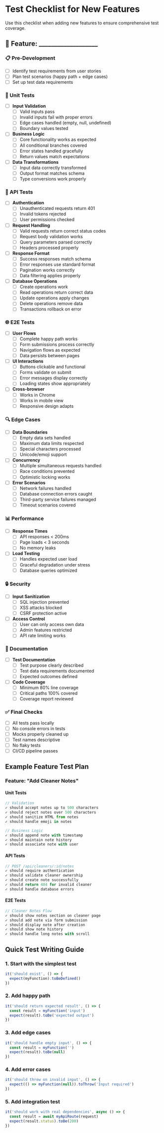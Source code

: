 # Test Checklist for New Features

Use this checklist when adding new features to ensure comprehensive test coverage.

## 🎯 Feature: ___________________

### 📋 Pre-Development
- [ ] Identify test requirements from user stories
- [ ] Plan test scenarios (happy path + edge cases)
- [ ] Set up test data requirements

### 🧪 Unit Tests
- [ ] **Input Validation**
  - [ ] Valid inputs pass
  - [ ] Invalid inputs fail with proper errors
  - [ ] Edge cases handled (empty, null, undefined)
  - [ ] Boundary values tested

- [ ] **Business Logic**
  - [ ] Core functionality works as expected
  - [ ] All conditional branches covered
  - [ ] Error states handled gracefully
  - [ ] Return values match expectations

- [ ] **Data Transformations**
  - [ ] Input data correctly transformed
  - [ ] Output format matches schema
  - [ ] Type conversions work properly

### 🔌 API Tests
- [ ] **Authentication**
  - [ ] Unauthenticated requests return 401
  - [ ] Invalid tokens rejected
  - [ ] User permissions checked

- [ ] **Request Handling**
  - [ ] Valid requests return correct status codes
  - [ ] Request body validation works
  - [ ] Query parameters parsed correctly
  - [ ] Headers processed properly

- [ ] **Response Format**
  - [ ] Success responses match schema
  - [ ] Error responses use standard format
  - [ ] Pagination works correctly
  - [ ] Data filtering applies properly

- [ ] **Database Operations**
  - [ ] Create operations work
  - [ ] Read operations return correct data
  - [ ] Update operations apply changes
  - [ ] Delete operations remove data
  - [ ] Transactions rollback on error

### 🌐 E2E Tests
- [ ] **User Flows**
  - [ ] Complete happy path works
  - [ ] Form submissions process correctly
  - [ ] Navigation flows as expected
  - [ ] Data persists between pages

- [ ] **UI Interactions**
  - [ ] Buttons clickable and functional
  - [ ] Forms validate on submit
  - [ ] Error messages display correctly
  - [ ] Loading states show appropriately

- [ ] **Cross-browser**
  - [ ] Works in Chrome
  - [ ] Works in mobile view
  - [ ] Responsive design adapts

### 🔍 Edge Cases
- [ ] **Data Boundaries**
  - [ ] Empty data sets handled
  - [ ] Maximum data limits respected
  - [ ] Special characters processed
  - [ ] Unicode/emoji support

- [ ] **Concurrency**
  - [ ] Multiple simultaneous requests handled
  - [ ] Race conditions prevented
  - [ ] Optimistic locking works

- [ ] **Error Scenarios**
  - [ ] Network failures handled
  - [ ] Database connection errors caught
  - [ ] Third-party service failures managed
  - [ ] Timeout scenarios covered

### 📊 Performance
- [ ] **Response Times**
  - [ ] API responses < 200ms
  - [ ] Page loads < 3 seconds
  - [ ] No memory leaks

- [ ] **Load Testing**
  - [ ] Handles expected user load
  - [ ] Graceful degradation under stress
  - [ ] Database queries optimized

### 🔒 Security
- [ ] **Input Sanitization**
  - [ ] SQL injection prevented
  - [ ] XSS attacks blocked
  - [ ] CSRF protection active

- [ ] **Access Control**
  - [ ] User can only access own data
  - [ ] Admin features restricted
  - [ ] API rate limiting works

### 📝 Documentation
- [ ] **Test Documentation**
  - [ ] Test purpose clearly described
  - [ ] Test data requirements documented
  - [ ] Expected outcomes defined

- [ ] **Code Coverage**
  - [ ] Minimum 80% line coverage
  - [ ] Critical paths 100% covered
  - [ ] Coverage report reviewed

### ✅ Final Checks
- [ ] All tests pass locally
- [ ] No console errors in tests
- [ ] Mocks properly cleaned up
- [ ] Test names descriptive
- [ ] No flaky tests
- [ ] CI/CD pipeline passes

## Example Feature Test Plan

### Feature: "Add Cleaner Notes"

#### Unit Tests
```typescript
// Validation
✓ should accept notes up to 500 characters
✓ should reject notes over 500 characters
✓ should sanitize HTML from notes
✓ should handle emoji in notes

// Business Logic
✓ should append note with timestamp
✓ should maintain note history
✓ should associate note with user
```

#### API Tests
```typescript
// POST /api/cleaners/:id/notes
✓ should require authentication
✓ should validate cleaner ownership
✓ should create note successfully
✓ should return 404 for invalid cleaner
✓ should handle database errors
```

#### E2E Tests
```typescript
// Cleaner Notes Flow
✓ should show notes section on cleaner page
✓ should add note via form submission
✓ should display note after creation
✓ should show note history
✓ should handle long notes with scroll
```

## Quick Test Writing Guide

### 1. Start with the simplest test
```typescript
it('should exist', () => {
  expect(myFunction).toBeDefined()
})
```

### 2. Add happy path
```typescript
it('should return expected result', () => {
  const result = myFunction('input')
  expect(result).toBe('expected output')
})
```

### 3. Add edge cases
```typescript
it('should handle empty input', () => {
  const result = myFunction('')
  expect(result).toBe(null)
})
```

### 4. Add error cases
```typescript
it('should throw on invalid input', () => {
  expect(() => myFunction(null)).toThrow('Input required')
})
```

### 5. Add integration test
```typescript
it('should work with real dependencies', async () => {
  const result = await myApiRoute(request)
  expect(result.status).toBe(200)
})
```